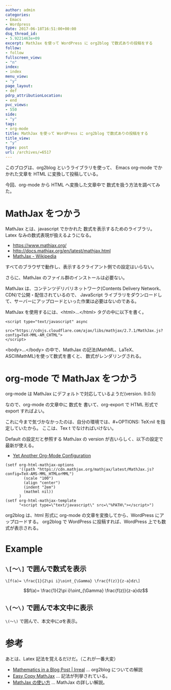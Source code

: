 ```yaml
---
author: admin
categories:
- Emacs
- Wordpress
date: 2017-06-18T16:51:00+00:00
dsq_thread_id:
- 5.9221463e+09
excerpt: MathJax を使って WordPress に org2blog で数式ありの投稿をする
follow:
- follow
fullscreen_view:
- "n"
index:
- index
menu_view:
- "y"
page_layout:
- def
pdrp_attributionLocation:
- end
pvc_views:
- 550
side:
- "y"
tags:
- org-mode
title: MathJax を使って WordPress に org2blog で数式ありの投稿をする
title_view:
- "y"
type: post
url: /archives/=6517
---
```


このブログは、org2blog というライブラリを使って、 Emacs org-mode
でかかれた文章を HTML に変換して投稿している。

今回、org-mode から HTML へ変換した文章中で 数式を扱う方法を調べてみた。

MathJax をつかう
================

MathJax とは、javascript でかかれた 数式を表示するためのライブラリ。
Latex なみの数式表現が扱えるようになる。

-   <https://www.mathjax.org/>
-   <http://docs.mathjax.org/en/latest/mathjax.html>
-   [MathJax - Wikipedia](https://ja.wikipedia.org/wiki/MathJax)

すべてのブラウザで動作し、表示するクライアント側での設定はいらない。

さらに、MathJax のファイル群のインストールは必要ない。

MathJax は、コンテンツデリバリネットワーク(Contents Delivery
Network、CDN)で公開・配信されているので、 JavaScript
ライブラリをダウンロードして、サーバーにアップロードといった作業は必要はないのである。

MathJax を使用するには、&lt;html&gt;...&lt;/html&gt;
タグの中に以下を書く。

``` {.text}
<script type="text/javascript" async
  src="https://cdnjs.cloudflare.com/ajax/libs/mathjax/2.7.1/MathJax.js?config=TeX-MML-AM_CHTML">
</script>
```

&lt;body&gt;...&lt;/body&gt; の中で、MathJax
の記法(MathML、LaTeX、ASCIIMathML)を使って数式を書くと、
数式がレンダリングされる。

org-mode で MathJax をつかう
============================

org-mode は MathJax にデフォルトで対応しているようだ(version. 9.0.5)

なので、org-mode の文章中に 数式を 書いて、org-export で HTML 形式で
export すればよい。

これに今まで気づかなかったのは、自分の環境では、\#+OPTIONS: TeX:nil
を指定していたから。 ここは、Tex t でなければいけない。

Default の設定だと参照する MathJax の version
が古いらしく、以下の設定で最新が使える。

-   [Yet Another Org-Mode
    Configuration](http://www.i3s.unice.fr/~malapert/org/tips/emacs_orgmode.html)

``` {.commonlisp .rundoc-block rundoc-language="emacs-lisp" rundoc-tangle="yes"}
(setf org-html-mathjax-options
      '((path "https://cdn.mathjax.org/mathjax/latest/MathJax.js?config=TeX-AMS-MML_HTMLorMML")
        (scale "100") 
        (align "center") 
        (indent "2em")
        (mathml nil))
      )
(setf org-html-mathjax-template
      "<script type=\"text/javascript\" src=\"%PATH\"></script>")
```

org2blog は、html 形式に org-mode の文章を変換してから、WordPress
にアップロードする。 org2blog で WordPress に投稿すれば、WordPress
上でも数式が表示される。

Example
=======

`\[〜\]` で囲んで数式を表示
---------------------------

``` {.text}
\[f(a)= \frac{1}{2\pi i}\oint_{\Gamma} \frac{f(z)}{z-a}dz\]
```

$$f(a)= \frac{1}{2\pi i}\oint_{\Gamma} \frac{f(z)}{z-a}dz$$

`\(〜\)` で囲んで本文中に表示
-----------------------------

`\(〜\)` で囲んで、本文中に$a$を表示。

参考
====

あとは、Latex 記法を覚えるだけだ。（これが一番大変）

-   [Mathematics in a Blog Post |
    Irreal](http://irreal.org/blog/?p=3018) ... org2blog についての解説
-   [Easy Copy MathJax](http://easy-copy-mathjax.xxxx7.com/) ...
    記法が列挙されている。
-   [MathJax の使い方](http://genkuroki.web.fc2.com/#preview) ...
    MathJax の詳しい解説。
